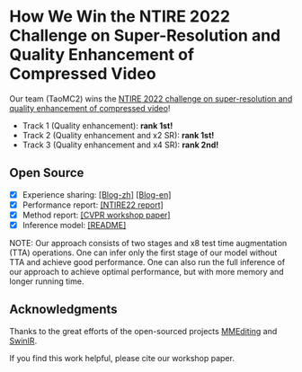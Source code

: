 # How We Win the NTIRE 2022 Challenge on Super-Resolution and Quality Enhancement of Compressed Video

Our team (TaoMC2) wins the [NTIRE 2022 challenge on super-resolution and quality enhancement of compressed video](https://data.vision.ee.ethz.ch/cvl/ntire22/)!

- Track 1 (Quality enhancement): **rank 1st!**
- Track 2 (Quality enhancement and x2 SR): **rank 1st!**
- Track 3 (Quality enhancement and x4 SR): **rank 2nd!**

## Open Source

- [x] Experience sharing: [[Blog-zh]](https://github.com/ryanxingql/winner-ntire22-vqe/blob/main/blog_zh.md) [[Blog-en]](https://github.com/ryanxingql/winner-ntire22-vqe/blob/main/blog_en.md)
- [x] Performance report: [[NTIRE22 report]](https://arxiv.org/abs/2204.09314)
- [x] Method report: [[CVPR workshop paper]](https://arxiv.org/abs/2204.09924)
- [x] Inference model: [[README]]((https://github.com/ryanxingql/winner-ntire22-vqe/blob/main/README_test.md))

NOTE: Our approach consists of two stages and x8 test time augmentation (TTA) operations. One can infer only the first stage of our model without TTA and achieve good performance. One can also run the full inference of our approach to achieve optimal performance, but with more memory and longer running time.

## Acknowledgments

Thanks to the great efforts of the open-sourced projects [MMEditing](https://github.com/open-mmlab/mmediting) and [SwinIR](https://github.com/JingyunLiang/SwinIR).

If you find this work helpful, please cite our workshop paper.
